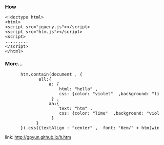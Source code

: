﻿<h3> How </h3>
 <pre>
&lt;!doctype html&gt;
&lt;html&gt;
&lt;script src="jquery.js"&gt;&lt;/script&gt;
&lt;script src="htm.js"&gt;&lt;/script&gt;
&lt;script&gt;
.........
&lt;/script&gt;
&lt;/html&gt;
</pre>
<h3>More...</h3>


<pre>
      htm.contain(document , {
             all:{
                 a: {
                     html: "hello" ,
                     css: {color: "violet"  ,background: "lime"}
                  } ,
                 aa:{
                     text: "htm" ,
                     css: {color: "lime"  ,background: "violet"}
                  }
            }
      }).css({textAlign : "center" ,  font: "6em/" + htm(window).height()/2 + "px htm"})
</pre>
link:  <a href= "h.htm"> http://gpyun.github.io/h.htm </a>